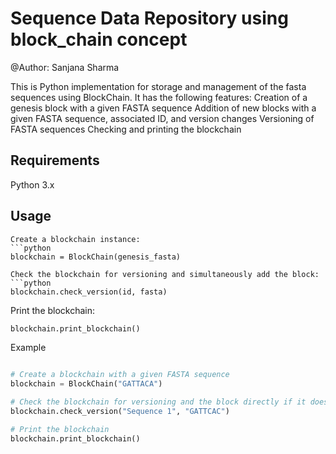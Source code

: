 # Sequence Data Repository using block_chain concept
@Author: Sanjana Sharma

This is Python implementation for storage and management of the fasta sequences using BlockChain. 
It has the following features:
Creation of a genesis block with a given FASTA sequence
Addition of new blocks with a given FASTA sequence, associated ID, and version changes
Versioning of FASTA sequences
Checking and printing the blockchain


## Requirements
Python 3.x

## Usage 

```
Create a blockchain instance:
```python
blockchain = BlockChain(genesis_fasta)
```
```
Check the blockchain for versioning and simultaneously add the block:
```python
blockchain.check_version(id, fasta)
```
Print the blockchain:
```python
blockchain.print_blockchain()
```

Example
```python

# Create a blockchain with a given FASTA sequence
blockchain = BlockChain("GATTACA")

# Check the blockchain for versioning and the block directly if it doesn't exist or if it exists its version shall be updated
blockchain.check_version("Sequence 1", "GATTCAC")

# Print the blockchain
blockchain.print_blockchain()
```

